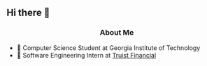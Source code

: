 ## Hi there 👋

<!--
**anirudh-arunkumar/anirudh-arunkumar** is a ✨ _special_ ✨ repository because its `README.md` (this file) appears on your GitHub profile.

Here are some ideas to get you started:

- 🔭 I’m currently working on ...
- 🌱 I’m currently learning ...
- 👯 I’m looking to collaborate on ...
- 🤔 I’m looking for help with ...
- 💬 Ask me about ...
- 📫 How to reach me: ...
- 😄 Pronouns: ...
- ⚡ Fun fact: ...
-->
<h3 align="center">About Me</h3>

- 🐝 Computer Science Student at Georgia Institute of Technology
- 🔬 Software Engineering Intern at [Truist Financial](https://www.truist.com/)

